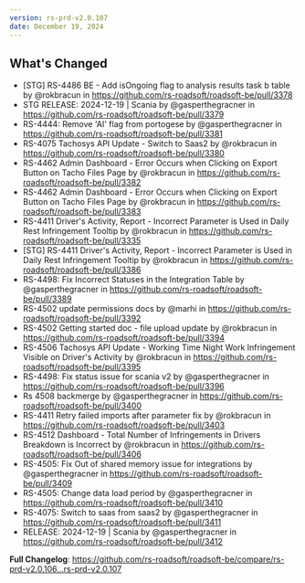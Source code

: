 ```yaml
---
version: rs-prd-v2.0.107
date: December 19, 2024
---
```


## What's Changed
* [STG] RS-4486 BE - Add isOngoing flag to analysis results task b table by @rokbracun in https://github.com/rs-roadsoft/roadsoft-be/pull/3378
* STG RELEASE: 2024-12-19 | Scania by @gasperthegracner in https://github.com/rs-roadsoft/roadsoft-be/pull/3379
* RS-4444: Remove 'AI' flag from portogese by @gasperthegracner in https://github.com/rs-roadsoft/roadsoft-be/pull/3381
* RS-4075 Tachosys API Update - Switch to Saas2 by @rokbracun in https://github.com/rs-roadsoft/roadsoft-be/pull/3380
* RS-4462 Admin Dashboard - Error Occurs when Clicking on Export Button on Tacho Files Page by @rokbracun in https://github.com/rs-roadsoft/roadsoft-be/pull/3382
* RS-4462 Admin Dashboard - Error Occurs when Clicking on Export Button on Tacho Files Page by @rokbracun in https://github.com/rs-roadsoft/roadsoft-be/pull/3383
* RS-4411 Driver's Activity, Report - Incorrect Parameter is Used in Daily Rest Infringement Tooltip by @rokbracun in https://github.com/rs-roadsoft/roadsoft-be/pull/3335
* [STG] RS-4411 Driver's Activity, Report - Incorrect Parameter is Used in Daily Rest Infringement Tooltip by @rokbracun in https://github.com/rs-roadsoft/roadsoft-be/pull/3386
* RS-4498: Fix Incorrect Statuses in the Integration Table by @gasperthegracner in https://github.com/rs-roadsoft/roadsoft-be/pull/3389
* RS-4502 update permissions docs by @marhi in https://github.com/rs-roadsoft/roadsoft-be/pull/3392
* RS-4502 Getting started doc - file upload update by @rokbracun in https://github.com/rs-roadsoft/roadsoft-be/pull/3394
* RS-4506 Tachosys API Update - Working Time Night Work Infringement Visible on Driver's Activity by @rokbracun in https://github.com/rs-roadsoft/roadsoft-be/pull/3395
* RS-4498: Fix status issue for scania v2 by @gasperthegracner in https://github.com/rs-roadsoft/roadsoft-be/pull/3396
* Rs 4508 backmerge by @gasperthegracner in https://github.com/rs-roadsoft/roadsoft-be/pull/3400
* RS-4411 Retry failed imports after parameter fix by @rokbracun in https://github.com/rs-roadsoft/roadsoft-be/pull/3403
* RS-4512 Dashboard - Total Number of Infringements in Drivers Breakdown is Incorrect by @rokbracun in https://github.com/rs-roadsoft/roadsoft-be/pull/3406
* RS-4505: Fix Out of shared memory issue for integrations by @gasperthegracner in https://github.com/rs-roadsoft/roadsoft-be/pull/3409
* RS-4505: Change data load period by @gasperthegracner in https://github.com/rs-roadsoft/roadsoft-be/pull/3410
* RS-4075: Switch to saas from saas2 by @gasperthegracner in https://github.com/rs-roadsoft/roadsoft-be/pull/3411
* RELEASE: 2024-12-19 | Scania by @gasperthegracner in https://github.com/rs-roadsoft/roadsoft-be/pull/3412


**Full Changelog**: https://github.com/rs-roadsoft/roadsoft-be/compare/rs-prd-v2.0.106...rs-prd-v2.0.107
